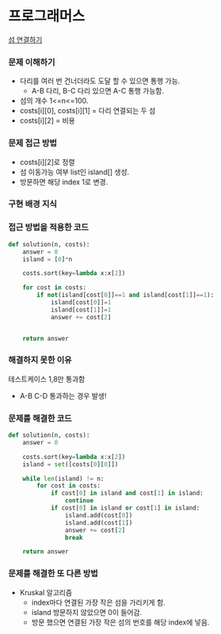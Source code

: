 # 프로그래머스
[섬 연결하기](https://programmers.co.kr/learn/courses/30/lessons/42861)

### 문제 이해하기
- 다리를 여러 번 건너더라도 도달 할 수 있으면 통행 가능.
  - A-B 다리, B-C 다리 있으면 A-C 통행 가능함.
- 섬의 개수 1<=n<=100.
- costs[i][0], costs[i][1] = 다리 연결되는 두 섬
- costs[i][2] = 비용

### 문제 접근 방법
- costs[i][2]로 정렬
- 섬 이동가능 여부 list인 island[] 생성.
- 방문하면 해당 index 1로 변경.

### 구현 배경 지식


### 접근 방법을 적용한 코드
```python
def solution(n, costs):
    answer = 0
    island = [0]*n

    costs.sort(key=lambda x:x[2])

    for cost in costs:
        if not(island[cost[0]]==1 and island[cost[1]]==1):
            island[cost[0]]=1
            island[cost[1]]=1
            answer += cost[2]


    return answer
```
### 해결하지 못한 이유
테스트케이스 1,8만 통과함
- A-B C-D 통과하는 경우 발생!

### 문제를 해결한 코드
```python
def solution(n, costs):
    answer = 0

    costs.sort(key=lambda x:x[2])
    island = set([costs[0][0]])

    while len(island) != n:
        for cost in costs:
            if cost[0] in island and cost[1] in island:
                continue
            if cost[0] in island or cost[1] in island:
                island.add(cost[0])
                island.add(cost[1])
                answer += cost[2]
                break

    return answer

```

### 문제를 해결한 또 다른 방법
- Kruskal 알고리즘
  - index마다 연결된 가장 작은 섬을 가리키게 함.
  - island 방문하지 않았으면 0이 들어감.
  - 방문 했으면 연결된 가장 작은 섬의 번호를 해당 index에 넣음.